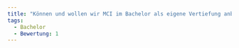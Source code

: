 ```yaml
---
title: "Können und wollen wir MCI im Bachelor als eigene Vertiefung anbieten?"
tags:
  - Bachelor
  - Bewertung: 1
---
```

